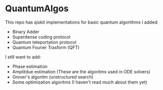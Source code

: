 # QuantumAlgos

This repo has qiskit implementations for basic quantum algorithms
I added:

- Binary Adder
- Superdense coding protocol
- Quantum teleportation protocol
- Quantum Fourier Trasform (QFT)


I still want to add:

- Phase estimation
- Amplitdue estimation
(These are the algoritms used in ODE solvers)
- Grover's algoritm (unstructured search)
- Some optimization algoritms (I haven't read much about them yet)




